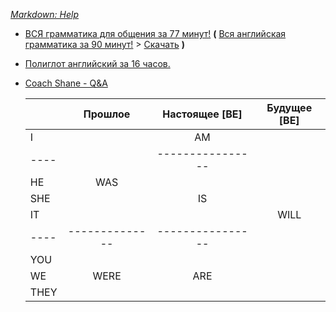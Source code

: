 
*[Markdown: Help](https://github.com/adam-p/markdown-here/wiki/Markdown-Cheatsheet)*

* [ВСЯ грамматика для общения за 77 минут!](https://www.youtube.com/watch?v=KeKpqmncB3k) **(** [Вся английская грамматика за 90 минут!](https://www.youtube.com/watch?v=rtmaDeR9Iz8) > [Скачать](https://www.ssyoutube.com/watch?v=rtmaDeR9Iz8) **)**
* [Полиглот английский за 16 часов.](https://www.youtube.com/watch?v=y9fFDpSqKdQ)
* [Coach Shane - Q&A](https://www.youtube.com/watch?v=AGiLUyWvLPI&list=PLKYJHW3dXOM7pXJOZVMb2rr15qg7-cL5D)




   |      | Прошлое      | Настоящее [BE] | Будущее [BE] |
   | ---- |:------------:|:--------------:|:------------:|
   | I    |              | AM             |              |
   | ---- |              |----------------|              |
   | HE   | WAS          |                |              |
   | SHE  |              | IS             |              |
   | IT   |              |                | WILL         |
   | ---- |--------------|----------------|              |
   | YOU  |              |                |              |
   | WE   | WERE         | ARE            |              |
   | THEY |              |                |              |



